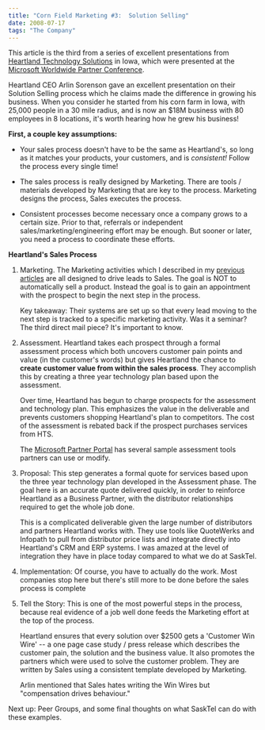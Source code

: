 ```yaml
---
title: "Corn Field Marketing #3:  Solution Selling"
date: 2008-07-17
tags: "The Company"
---
```


This article is the third from a series of excellent presentations from [Heartland Technology Solutions](http://www.heartlandtechnologies.com) in Iowa, which were presented at the [Microsoft Worldwide Partner Conference](https://partner.microsoft.com/Canada/trainingevents/wwpartnerconference). 

Heartland CEO Arlin Sorenson gave an excellent presentation on their Solution Selling process which he claims made the difference in growing his business. When you consider he started from his corn farm in Iowa, with 25,000 people in a 30 mile radius, and is now an $18M business with 80 employees in 8 locations, it's worth hearing how he grew his business!

**First, a couple key assumptions:**

- Your sales process doesn't have to be the same as Heartland's, so long as it matches your products, your customers, and is _consistent!_ Follow the process every single time!

- The sales process is really designed by Marketing. There are tools / materials developed by Marketing that are key to the process. Marketing designs the process, Sales executes the process.

- Consistent processes become necessary once a company grows to a certain size. Prior to that, referrals or independent sales/marketing/engineering effort may be enough. But sooner or later, you need a process to coordinate these efforts.

**Heartland's Sales Process**

1. Marketing. The Marketing activities which I described in my [previous](../corn-field-marketing-will-it-work-in-wheat-fields/) [articles](../corn-field-marketing-2-drip-irrigation/) are all designed to drive leads to Sales. The goal is NOT to automatically sell a product. Instead the goal is to gain an appointment with the prospect to begin the next step in the process.
    
    Key takeaway: Their systems are set up so that every lead moving to the next step is tracked to a specific marketing activity. Was it a seminar? The third direct mail piece? It's important to know.

3. Assessment. Heartland takes each prospect through a formal assessment process which both uncovers customer pain points and value (in the customer's words) but gives Heartland the chance to **create customer value from within the sales process**. They accomplish this by creating a three year technology plan based upon the assessment.
    
    Over time, Heartland has begun to charge prospects for the assessment and technology plan. This emphasizes the value in the deliverable and prevents customers shopping Heartland's plan to competitors. The cost of the assessment is rebated back if the prospect purchases services from HTS.
    
    The [Microsoft Partner Portal](http://partnersalesresources.com/) has several sample assessment tools partners can use or modify.

5. Proposal: This step generates a formal quote for services based upon the three year technology plan developed in the Assessment phase. The goal here is an accurate quote delivered quickly, in order to reinforce Heartland as a Business Partner, with the distributor relationships required to get the whole job done.
    
    This is a complicated deliverable given the large number of distributors and partners Heartland works with. They use tools like QuoteWerks and Infopath to pull from distributor price lists and integrate directly into Heartland's CRM and ERP systems. I was amazed at the level of integration they have in place today compared to what we do at SaskTel.

7. Implementation: Of course, you have to actually do the work. Most companies stop here but there's still more to be done before the sales process is complete

9. Tell the Story: This is one of the most powerful steps in the process, because real evidence of a job well done feeds the Marketing effort at the top of the process.
    
    Heartland ensures that every solution over $2500 gets a 'Customer Win Wire' -- a one page case study / press release which describes the customer pain, the solution and the business value. It also promotes the partners which were used to solve the customer problem. They are written by Sales using a consistent template developed by Marketing.
    
    Arlin mentioned that Sales hates writing the Win Wires but "compensation drives behaviour."
    

Next up: Peer Groups, and some final thoughts on what SaskTel can do with these examples.
